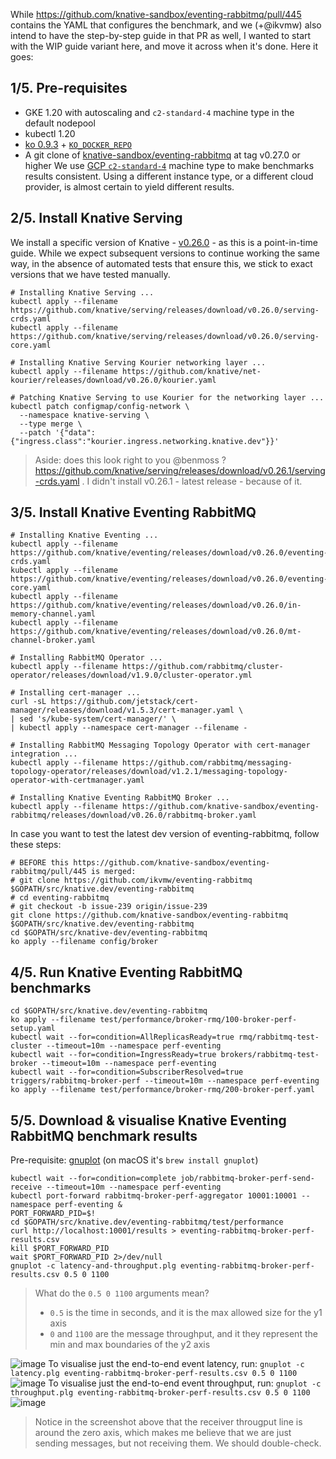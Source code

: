 
While https://github.com/knative-sandbox/eventing-rabbitmq/pull/445 contains the YAML that configures the benchmark, and we (+@ikvmw) also intend to have the step-by-step guide in that PR as well, I wanted to start with the WIP guide variant here, and move it across when it's done. Here it goes:

## 1/5. Pre-requisites
- GKE 1.20 with autoscaling and `c2-standard-4` machine type in the default nodepool
- kubectl 1.20
- [ko 0.9.3](https://github.com/google/ko/releases/tag/v0.9.3) + [`KO_DOCKER_REPO`](https://github.com/knative/eventing/blob/main/DEVELOPMENT.md#setup-your-environment)
- A git clone of [knative-sandbox/eventing-rabbitmq](https://github.com/knative-sandbox/eventing-rabbitmq) at tag v0.27.0 or higher
We use [GCP `c2-standard-4`](https://cloud.google.com/compute/vm-instance-pricing#compute-optimized_machine_types)  machine type to make benchmarks results consistent. Using a different instance type, or a different cloud provider, is almost certain to yield different results.
## 2/5. Install Knative Serving
We install a specific version of Knative - [v0.26.0](https://github.com/knative/eventing/releases/tag/v0.26.0) - as this is a point-in-time guide. While we expect subsequent versions to continue working the same way, in the absence of automated tests that ensure this, we stick to exact versions that we have tested manually.
```
# Installing Knative Serving ...
kubectl apply --filename https://github.com/knative/serving/releases/download/v0.26.0/serving-crds.yaml
kubectl apply --filename https://github.com/knative/serving/releases/download/v0.26.0/serving-core.yaml

# Installing Knative Serving Kourier networking layer ...
kubectl apply --filename https://github.com/knative/net-kourier/releases/download/v0.26.0/kourier.yaml

# Patching Knative Serving to use Kourier for the networking layer ...
kubectl patch configmap/config-network \
  --namespace knative-serving \
  --type merge \
  --patch '{"data":{"ingress.class":"kourier.ingress.networking.knative.dev"}}'
```
> Aside: does this look right to you @benmoss ? https://github.com/knative/serving/releases/download/v0.26.1/serving-crds.yaml . I didn't install v0.26.1 - latest release - because of it.
## 3/5. Install Knative Eventing RabbitMQ
```
# Installing Knative Eventing ...
kubectl apply --filename https://github.com/knative/eventing/releases/download/v0.26.0/eventing-crds.yaml
kubectl apply --filename https://github.com/knative/eventing/releases/download/v0.26.0/eventing-core.yaml
kubectl apply --filename https://github.com/knative/eventing/releases/download/v0.26.0/in-memory-channel.yaml
kubectl apply --filename https://github.com/knative/eventing/releases/download/v0.26.0/mt-channel-broker.yaml

# Installing RabbitMQ Operator ...
kubectl apply --filename https://github.com/rabbitmq/cluster-operator/releases/download/v1.9.0/cluster-operator.yml

# Installing cert-manager ...
curl -sL https://github.com/jetstack/cert-manager/releases/download/v1.5.3/cert-manager.yaml \
| sed 's/kube-system/cert-manager/' \
| kubectl apply --namespace cert-manager --filename -

# Installing RabbitMQ Messaging Topology Operator with cert-manager integration ...
kubectl apply --filename https://github.com/rabbitmq/messaging-topology-operator/releases/download/v1.2.1/messaging-topology-operator-with-certmanager.yaml

# Installing Knative Eventing RabbitMQ Broker ...
kubectl apply --filename https://github.com/knative-sandbox/eventing-rabbitmq/releases/download/v0.26.0/rabbitmq-broker.yaml
```
In case you want to test the latest dev version of eventing-rabbitmq, follow these steps:
```
# BEFORE this https://github.com/knative-sandbox/eventing-rabbitmq/pull/445 is merged:
# git clone https://github.com/ikvmw/eventing-rabbitmq $GOPATH/src/knative.dev/eventing-rabbitmq
# cd eventing-rabbitmq
# git checkout -b issue-239 origin/issue-239
git clone https://github.com/knative-sandbox/eventing-rabbitmq $GOPATH/src/knative.dev/eventing-rabbitmq
cd $GOPATH/src/knative-dev/eventing-rabbitmq
ko apply --filename config/broker
```
## 4/5. Run Knative Eventing RabbitMQ benchmarks
```
cd $GOPATH/src/knative.dev/eventing-rabbitmq
ko apply --filename test/performance/broker-rmq/100-broker-perf-setup.yaml
kubectl wait --for=condition=AllReplicasReady=true rmq/rabbitmq-test-cluster --timeout=10m --namespace perf-eventing
kubectl wait --for=condition=IngressReady=true brokers/rabbitmq-test-broker --timeout=10m --namespace perf-eventing
kubectl wait --for=condition=SubscriberResolved=true triggers/rabbitmq-broker-perf --timeout=10m --namespace perf-eventing
ko apply --filename test/performance/broker-rmq/200-broker-perf.yaml
```
## 5/5. Download & visualise Knative Eventing RabbitMQ benchmark results
Pre-requisite: [gnuplot](http://www.gnuplot.info/) (on macOS it's `brew install gnuplot`)
```
kubectl wait --for=condition=complete job/rabbitmq-broker-perf-send-receive --timeout=10m --namespace perf-eventing
kubectl port-forward rabbitmq-broker-perf-aggregator 10001:10001 --namespace perf-eventing &
PORT_FORWARD_PID=$!
cd $GOPATH/src/knative.dev/eventing-rabbitmq/test/performance
curl http://localhost:10001/results > eventing-rabbitmq-broker-perf-results.csv
kill $PORT_FORWARD_PID
wait $PORT_FORWARD_PID 2>/dev/null
gnuplot -c latency-and-throughput.plg eventing-rabbitmq-broker-perf-results.csv 0.5 0 1100
```

> What do the `0.5 0 1100` arguments mean?
>
> * `0.5` is the time in seconds, and it is the max allowed size for the y1 axis
> * `0` and `1100` are the message throughput, and it they represent the min and max boundaries of the y2 axis

![image](https://user-images.githubusercontent.com/90614196/136284992-b1ab58bd-17f5-4f01-bdb8-14655edad86e.png)
To visualise just the end-to-end event latency, run: `gnuplot -c latency.plg eventing-rabbitmq-broker-perf-results.csv 0.5 0 1100`
![image](https://user-images.githubusercontent.com/90614196/136285323-caa5dd6b-34fa-439e-9f7a-de4a9fd021ef.png)
To visualise just the end-to-end event throughput, run: `gnuplot -c throughput.plg eventing-rabbitmq-broker-perf-results.csv 0.5 0 1100`
![image](https://user-images.githubusercontent.com/90614196/136285415-676e8647-5a70-414c-a135-c9cf7795a103.png)
> Notice in the screenshot above that the receiver througput line is around the zero axis, which makes me believe that we are just sending messages, but not receiving them. We should double-check.
